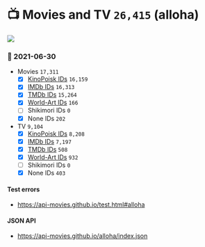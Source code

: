 # :tv: Movies and TV `26,415` (alloha)

<a href="https://API-Movies.github.io"><img src="https://API-Movies.github.io/banner.png?cache"></a>

### :date: 2021-06-30
- Movies `17,311`
  - [x] <a href="https://API-Movies.github.io/alloha/movie_kinopoisk_ids.json">KinoPoisk IDs</a> `16,159`
  - [x] <a href="https://API-Movies.github.io/alloha/movie_imdb_ids.json">IMDb IDs</a> `16,313`
  - [x] <a href="https://API-Movies.github.io/alloha/movie_tmdb_ids.json">TMDb IDs</a> `15,264`
  - [x] <a href="https://API-Movies.github.io/alloha/movie_world_art_ids.json">World-Art IDs</a> `166`
  - [ ] Shikimori IDs `0`
  - [x] None IDs `202`
- TV `9,104`
  - [x] <a href="https://API-Movies.github.io/alloha/tv_kinopoisk_ids.json">KinoPoisk IDs</a> `8,208`
  - [x] <a href="https://API-Movies.github.io/alloha/tv_imdb_ids.json">IMDb IDs</a> `7,197`
  - [x] <a href="https://API-Movies.github.io/alloha/tv_tmdb_ids.json">TMDb IDs</a> `508`
  - [x] <a href="https://API-Movies.github.io/alloha/tv_world_art_ids.json">World-Art IDs</a> `932`
  - [ ] Shikimori IDs `0`
  - [x] None IDs `403`
#### Test errors
- <a href='https://api-movies.github.io/test.html#alloha'>https://api-movies.github.io/test.html#alloha</a>
#### JSON API
- <a href='https://api-movies.github.io/alloha/index.json'>https://api-movies.github.io/alloha/index.json</a>
